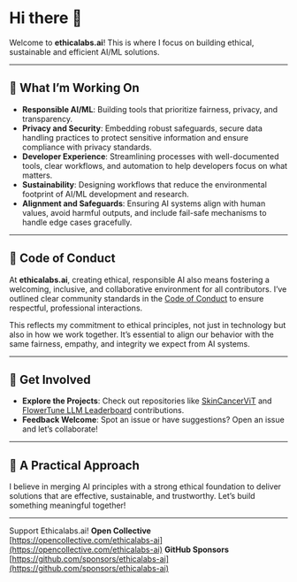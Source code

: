 # Hi there 👋  

Welcome to **ethicalabs.ai**! This is where I focus on building ethical, sustainable and efficient AI/ML solutions.

---

## 🌟 What I’m Working On  

- **Responsible AI/ML**: Building tools that prioritize fairness, privacy, and transparency.  
- **Privacy and Security**: Embedding robust safeguards, secure data handling practices to protect sensitive information and ensure compliance with privacy standards.  
- **Developer Experience**: Streamlining processes with well-documented tools, clear workflows, and automation to help developers focus on what matters.  
- **Sustainability**: Designing workflows that reduce the environmental footprint of AI/ML development and research.  
- **Alignment and Safeguards**: Ensuring AI systems align with human values, avoid harmful outputs, and include fail-safe mechanisms to handle edge cases gracefully.  

---

## 📝 Code of Conduct  

At **ethicalabs.ai**, creating ethical, responsible AI also means fostering a welcoming, inclusive, and collaborative environment for all contributors. I’ve outlined clear community standards in the [Code of Conduct](./CODE_OF_CONDUCT.md) to ensure respectful, professional interactions.  

This reflects my commitment to ethical principles, not just in technology but also in how we work together. It’s essential to align our behavior with the same fairness, empathy, and integrity we expect from AI systems. 

---

## 🌈 Get Involved  

- **Explore the Projects**: Check out repositories like [SkinCancerViT](https://github.com/ethicalabs-ai/SkinCancerViT) and [FlowerTune LLM Leaderboard](https://github.com/ethicalabs-ai/FlowerTune-LLM-Labs) contributions.
- **Feedback Welcome**: Spot an issue or have suggestions? Open an issue and let’s collaborate!

---

## 🔐 A Practical Approach  

I believe in merging AI principles with a strong ethical foundation to deliver solutions that are effective, sustainable, and trustworthy. Let’s build something meaningful together!

---
Support Ethicalabs.ai!
**Open Collective** [https://opencollective.com/ethicalabs-ai](https://opencollective.com/ethicalabs-ai)
**GitHub Sponsors** [https://github.com/sponsors/ethicalabs-ai](https://github.com/sponsors/ethicalabs-ai)
